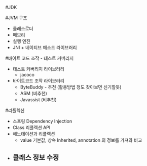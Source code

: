 #JDK

#JVM 구조
- 클래스로더
- 메모리
- 실행 엔진
- JNI + 네이티브 메소드 라이브러리

#바이트 코드 조작 - 테스트 커버리지
- 테스트 커버리지 라이브러리
  - jacoco
- 바이트코드 조작 라이브러리
  - ByteBuddy - 추천 (활용방법 정도 찾아보면 신기할듯)
  - ASM (비추천)
  - Javassist (비추천)

#리플렉션
- 스프링 Dependency Injection
- Class<T> 리플렉션 API
- 애노테이션과 리플렉션
  - value 기본값, 상속 Inherited, annotation 의 정보를 가져와 비교
- 클래스 정보 수정
  - 
